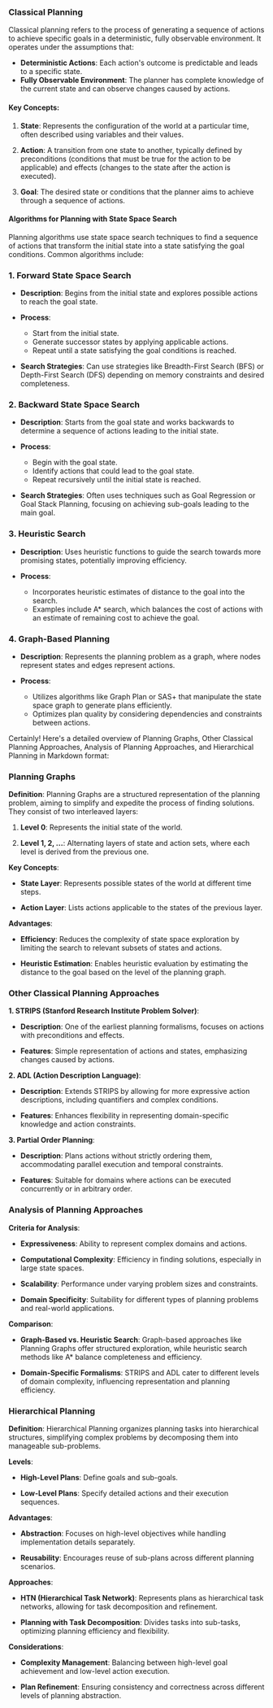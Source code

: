 ### Classical Planning

Classical planning refers to the process of generating a sequence of actions to achieve specific goals in a deterministic, fully observable environment. It operates under the assumptions that:

- **Deterministic Actions**: Each action's outcome is predictable and leads to a specific state.
- **Fully Observable Environment**: The planner has complete knowledge of the current state and can observe changes caused by actions.

#### Key Concepts:

1. **State**: Represents the configuration of the world at a particular time, often described using variables and their values.
   
2. **Action**: A transition from one state to another, typically defined by preconditions (conditions that must be true for the action to be applicable) and effects (changes to the state after the action is executed).

3. **Goal**: The desired state or conditions that the planner aims to achieve through a sequence of actions.

#### Algorithms for Planning with State Space Search

Planning algorithms use state space search techniques to find a sequence of actions that transform the initial state into a state satisfying the goal conditions. Common algorithms include:

### 1. **Forward State Space Search**

- **Description**: Begins from the initial state and explores possible actions to reach the goal state.
  
- **Process**:
  - Start from the initial state.
  - Generate successor states by applying applicable actions.
  - Repeat until a state satisfying the goal conditions is reached.
  
- **Search Strategies**: Can use strategies like Breadth-First Search (BFS) or Depth-First Search (DFS) depending on memory constraints and desired completeness.

### 2. **Backward State Space Search**

- **Description**: Starts from the goal state and works backwards to determine a sequence of actions leading to the initial state.

- **Process**:
  - Begin with the goal state.
  - Identify actions that could lead to the goal state.
  - Repeat recursively until the initial state is reached.
  
- **Search Strategies**: Often uses techniques such as Goal Regression or Goal Stack Planning, focusing on achieving sub-goals leading to the main goal.

### 3. **Heuristic Search**

- **Description**: Uses heuristic functions to guide the search towards more promising states, potentially improving efficiency.

- **Process**:
  - Incorporates heuristic estimates of distance to the goal into the search.
  - Examples include A* search, which balances the cost of actions with an estimate of remaining cost to achieve the goal.

### 4. **Graph-Based Planning**

- **Description**: Represents the planning problem as a graph, where nodes represent states and edges represent actions.

- **Process**:
  - Utilizes algorithms like Graph Plan or SAS+ that manipulate the state space graph to generate plans efficiently.
  - Optimizes plan quality by considering dependencies and constraints between actions.

Certainly! Here's a detailed overview of Planning Graphs, Other Classical Planning Approaches, Analysis of Planning Approaches, and Hierarchical Planning in Markdown format:

### Planning Graphs

**Definition**: Planning Graphs are a structured representation of the planning problem, aiming to simplify and expedite the process of finding solutions. They consist of two interleaved layers:

1. **Level 0**: Represents the initial state of the world.
   
2. **Level 1, 2, ...**: Alternating layers of state and action sets, where each level is derived from the previous one.

**Key Concepts**:

- **State Layer**: Represents possible states of the world at different time steps.
  
- **Action Layer**: Lists actions applicable to the states of the previous layer.

**Advantages**:

- **Efficiency**: Reduces the complexity of state space exploration by limiting the search to relevant subsets of states and actions.
  
- **Heuristic Estimation**: Enables heuristic evaluation by estimating the distance to the goal based on the level of the planning graph.

### Other Classical Planning Approaches

**1. STRIPS (Stanford Research Institute Problem Solver)**:

- **Description**: One of the earliest planning formalisms, focuses on actions with preconditions and effects.
  
- **Features**: Simple representation of actions and states, emphasizing changes caused by actions.

**2. ADL (Action Description Language)**:

- **Description**: Extends STRIPS by allowing for more expressive action descriptions, including quantifiers and complex conditions.

- **Features**: Enhances flexibility in representing domain-specific knowledge and action constraints.

**3. Partial Order Planning**:

- **Description**: Plans actions without strictly ordering them, accommodating parallel execution and temporal constraints.

- **Features**: Suitable for domains where actions can be executed concurrently or in arbitrary order.

### Analysis of Planning Approaches

**Criteria for Analysis**:

- **Expressiveness**: Ability to represent complex domains and actions.
  
- **Computational Complexity**: Efficiency in finding solutions, especially in large state spaces.
  
- **Scalability**: Performance under varying problem sizes and constraints.
  
- **Domain Specificity**: Suitability for different types of planning problems and real-world applications.

**Comparison**:

- **Graph-Based vs. Heuristic Search**: Graph-based approaches like Planning Graphs offer structured exploration, while heuristic search methods like A* balance completeness and efficiency.

- **Domain-Specific Formalisms**: STRIPS and ADL cater to different levels of domain complexity, influencing representation and planning efficiency.

### Hierarchical Planning

**Definition**: Hierarchical Planning organizes planning tasks into hierarchical structures, simplifying complex problems by decomposing them into manageable sub-problems.

**Levels**:

- **High-Level Plans**: Define goals and sub-goals.
  
- **Low-Level Plans**: Specify detailed actions and their execution sequences.

**Advantages**:

- **Abstraction**: Focuses on high-level objectives while handling implementation details separately.
  
- **Reusability**: Encourages reuse of sub-plans across different planning scenarios.

**Approaches**:

- **HTN (Hierarchical Task Network)**: Represents plans as hierarchical task networks, allowing for task decomposition and refinement.

- **Planning with Task Decomposition**: Divides tasks into sub-tasks, optimizing planning efficiency and flexibility.

**Considerations**:

- **Complexity Management**: Balancing between high-level goal achievement and low-level action execution.
  
- **Plan Refinement**: Ensuring consistency and correctness across different levels of planning abstraction.

